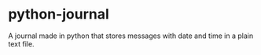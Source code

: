 # python-journal
A journal made in python that stores messages with date and time in a plain text file.

